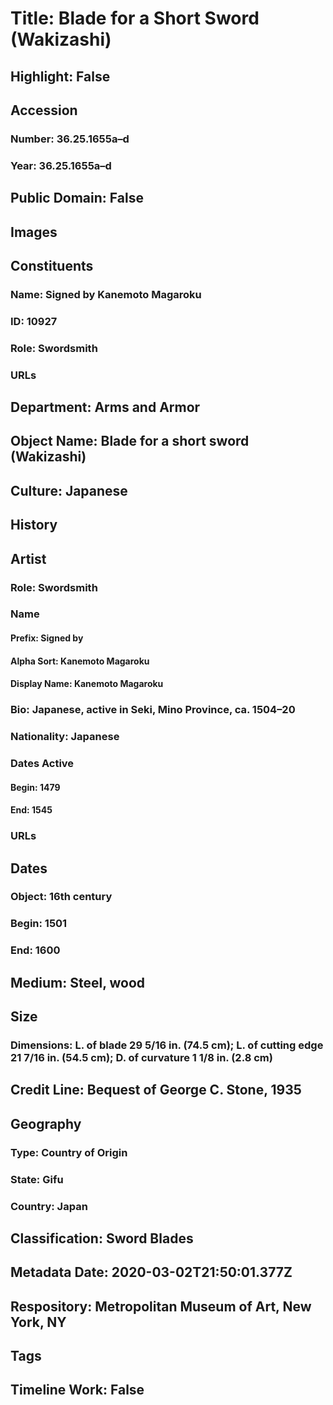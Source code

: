 # Title: Blade for a Short Sword (Wakizashi)
## Highlight: False
## Accession
### Number: 36.25.1655a–d
### Year: 36.25.1655a–d
## Public Domain: False
## Images
## Constituents
### Name: Signed by Kanemoto Magaroku
### ID: 10927
### Role: Swordsmith
### URLs
## Department: Arms and Armor
## Object Name: Blade for a short sword (Wakizashi)
## Culture: Japanese
## History
## Artist
### Role: Swordsmith
### Name
#### Prefix: Signed by
#### Alpha Sort: Kanemoto Magaroku
#### Display Name: Kanemoto Magaroku
### Bio: Japanese, active in Seki, Mino Province, ca. 1504–20
### Nationality: Japanese
### Dates Active
#### Begin: 1479
#### End: 1545
### URLs
## Dates
### Object: 16th century
### Begin: 1501
### End: 1600
## Medium: Steel, wood
## Size
### Dimensions: L. of blade 29 5/16 in. (74.5 cm); L. of cutting edge 21 7/16 in. (54.5 cm); D. of curvature 1 1/8 in. (2.8 cm)
## Credit Line: Bequest of George C. Stone, 1935
## Geography
### Type: Country of Origin
### State: Gifu
### Country: Japan
## Classification: Sword Blades
## Metadata Date: 2020-03-02T21:50:01.377Z
## Respository: Metropolitan Museum of Art, New York, NY
## Tags
## Timeline Work: False